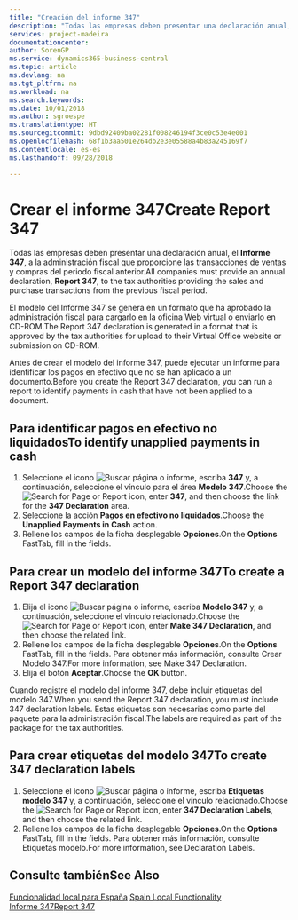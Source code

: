 ```yaml
---
title: "Creación del informe 347"
description: "Todas las empresas deben presentar una declaración anual, el **Informe 347**, a la administración fiscal que proporcione las transacciones de ventas y compras del periodo fiscal anterior."
services: project-madeira
documentationcenter: 
author: SorenGP
ms.service: dynamics365-business-central
ms.topic: article
ms.devlang: na
ms.tgt_pltfrm: na
ms.workload: na
ms.search.keywords: 
ms.date: 10/01/2018
ms.author: sgroespe
ms.translationtype: HT
ms.sourcegitcommit: 9dbd92409ba02281f008246194f3ce0c53e4e001
ms.openlocfilehash: 68f1b3aa501e264db2e3e05588a4b83a245169f7
ms.contentlocale: es-es
ms.lasthandoff: 09/28/2018

---
```

# <a name="create-report-347"></a><span data-ttu-id="d579e-103">Crear el informe 347</span><span class="sxs-lookup"><span data-stu-id="d579e-103">Create Report 347</span></span>
<span data-ttu-id="d579e-104">Todas las empresas deben presentar una declaración anual, el **Informe 347**, a la administración fiscal que proporcione las transacciones de ventas y compras del periodo fiscal anterior.</span><span class="sxs-lookup"><span data-stu-id="d579e-104">All companies must provide an annual declaration, **Report 347**, to the tax authorities providing the sales and purchase transactions from the previous fiscal period.</span></span>  

<span data-ttu-id="d579e-105">El modelo del Informe 347 se genera en un formato que ha aprobado la administración fiscal para cargarlo en la oficina Web virtual o enviarlo en CD-ROM.</span><span class="sxs-lookup"><span data-stu-id="d579e-105">The Report 347 declaration is generated in a format that is approved by the tax authorities for upload to their Virtual Office website or submission on CD-ROM.</span></span>  

<span data-ttu-id="d579e-106">Antes de crear el modelo del informe 347, puede ejecutar un informe para identificar los pagos en efectivo que no se han aplicado a un documento.</span><span class="sxs-lookup"><span data-stu-id="d579e-106">Before you create the Report 347 declaration, you can run a report to identify payments in cash that have not been applied to a document.</span></span>  

## <a name="to-identify-unapplied-payments-in-cash"></a><span data-ttu-id="d579e-107">Para identificar pagos en efectivo no liquidados</span><span class="sxs-lookup"><span data-stu-id="d579e-107">To identify unapplied payments in cash</span></span>  

1.  <span data-ttu-id="d579e-108">Seleccione el icono ![Buscar página o informe](../../media/ui-search/search_small.png "icono Buscar página o informe"), escriba **347** y, a continuación, seleccione el vínculo para el área **Modelo 347**.</span><span class="sxs-lookup"><span data-stu-id="d579e-108">Choose the ![Search for Page or Report](../../media/ui-search/search_small.png "Search for Page or Report icon") icon, enter **347**, and then choose the link for the **347 Declaration** area.</span></span>  
2.  <span data-ttu-id="d579e-109">Seleccione la acción **Pagos en efectivo no liquidados**.</span><span class="sxs-lookup"><span data-stu-id="d579e-109">Choose the **Unapplied Payments in Cash** action.</span></span>  
3.  <span data-ttu-id="d579e-110">Rellene los campos de la ficha desplegable **Opciones**.</span><span class="sxs-lookup"><span data-stu-id="d579e-110">On the **Options** FastTab, fill in the fields.</span></span>  

## <a name="to-create-a-report-347-declaration"></a><span data-ttu-id="d579e-111">Para crear un modelo del informe 347</span><span class="sxs-lookup"><span data-stu-id="d579e-111">To create a Report 347 declaration</span></span>  

1.  <span data-ttu-id="d579e-112">Elija el icono ![Buscar página o informe](../../media/ui-search/search_small.png "icono Buscar página o informe"), escriba **Modelo 347** y, a continuación, seleccione el vínculo relacionado.</span><span class="sxs-lookup"><span data-stu-id="d579e-112">Choose the ![Search for Page or Report](../../media/ui-search/search_small.png "Search for Page or Report icon") icon, enter **Make 347 Declaration**, and then choose the related link.</span></span>  
2.  <span data-ttu-id="d579e-113">Rellene los campos de la ficha desplegable **Opciones**.</span><span class="sxs-lookup"><span data-stu-id="d579e-113">On the **Options** FastTab, fill in the fields.</span></span> <span data-ttu-id="d579e-114">Para obtener más información, consulte Crear Modelo 347.</span><span class="sxs-lookup"><span data-stu-id="d579e-114">For more information, see Make 347 Declaration.</span></span>  
3.  <span data-ttu-id="d579e-115">Elija el botón **Aceptar**.</span><span class="sxs-lookup"><span data-stu-id="d579e-115">Choose the **OK** button.</span></span>  

<span data-ttu-id="d579e-116">Cuando registre el modelo del informe 347, debe incluir etiquetas del modelo 347.</span><span class="sxs-lookup"><span data-stu-id="d579e-116">When you send the Report 347 declaration, you must include 347 declaration labels.</span></span> <span data-ttu-id="d579e-117">Estas etiquetas son necesarias como parte del paquete para la administración fiscal.</span><span class="sxs-lookup"><span data-stu-id="d579e-117">The labels are required as part of the package for the tax authorities.</span></span>  

## <a name="to-create-347-declaration-labels"></a><span data-ttu-id="d579e-118">Para crear etiquetas del modelo 347</span><span class="sxs-lookup"><span data-stu-id="d579e-118">To create 347 declaration labels</span></span>  

1.  <span data-ttu-id="d579e-119">Seleccione el icono ![Buscar página o informe](../../media/ui-search/search_small.png "icono Buscar página o informe"), escriba **Etiquetas modelo 347** y, a continuación, seleccione el vínculo relacionado.</span><span class="sxs-lookup"><span data-stu-id="d579e-119">Choose the ![Search for Page or Report](../../media/ui-search/search_small.png "Search for Page or Report icon") icon, enter **347 Declaration Labels**, and then choose the related link.</span></span>  
2.  <span data-ttu-id="d579e-120">Rellene los campos de la ficha desplegable **Opciones**.</span><span class="sxs-lookup"><span data-stu-id="d579e-120">On the **Options** FastTab, fill in the fields.</span></span> <span data-ttu-id="d579e-121">Para obtener más información, consulte Etiquetas modelo.</span><span class="sxs-lookup"><span data-stu-id="d579e-121">For more information, see Declaration Labels.</span></span>  

## <a name="see-also"></a><span data-ttu-id="d579e-122">Consulte también</span><span class="sxs-lookup"><span data-stu-id="d579e-122">See Also</span></span>  
 <span data-ttu-id="d579e-123">[Funcionalidad local para España](spain-local-functionality.md) </span><span class="sxs-lookup"><span data-stu-id="d579e-123">[Spain Local Functionality](spain-local-functionality.md) </span></span>  
 [<span data-ttu-id="d579e-124">Informe 347</span><span class="sxs-lookup"><span data-stu-id="d579e-124">Report 347</span></span>](report-347.md)


